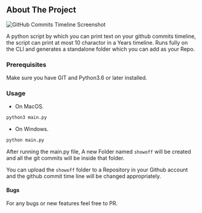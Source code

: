 ## About The Project

![[GitHub Commits Timeline Screenshot](/image.png)](https://github.com/rabeeh-ta?tab=overview&from=2017-12-01&to=2017-12-31)

A python script by which you can print text on your github commits timeline, the script can print at most 10 charactor in a Years timeline. Runs fully on the CLI and generates a standalone folder which you can add as your Repo. 



### Prerequisites
Make sure you have GIT and Python3.6 or later installed.

### Usage
 * On MacOS.

  ```sh
  python3 main.py
  ```
  
  * On Windows.
  
   ```sh
  python main.py
  ```
  After running the main.py file, A new Folder named `showoff` will be created and all the git commits will be inside that folder.
  
  You can upload the `showoff` folder to a Repository in your Github account and the github commit time line will be changed appropriately. 
  
  #### Bugs
  For any bugs or new features feel free to PR.
